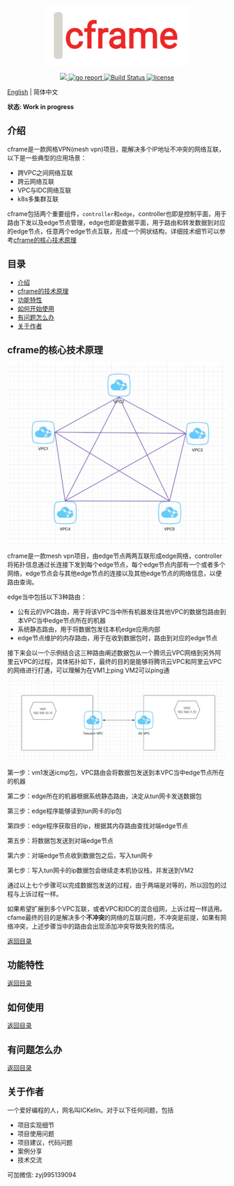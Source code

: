 <p align="center">
  <img src="doc/images/logo.jpg"/>
</p>


<p align="center">
  <a href="">
    <img src="https://img.shields.io/badge/-Go-000?&logo=go">
  </a>
  <a href="https://goreportcard.com/report/github.com/ICKelin/cframe" rel="nofollow">
    <img src="https://goreportcard.com/badge/github.com/ICKelin/cframe" alt="go report">
  </a>

  <a href="https://travis-ci.org/ICKelin/cframe" rel="nofollow">
    <img src="https://travis-ci.org/ICKelin/cframe.svg?branch=master" alt="Build Status">
  </a>
  <a href="https://github.com/ICKelin/cframe/blob/master/LICENSE">
    <img src="https://img.shields.io/github/license/mashape/apistatus.svg" alt="license">
  </a>
</p>

[English](README_EN.md) | 简体中文

**状态: Work in progress**

## 介绍
cframe是一款网格VPN(mesh vpn)项目，能解决多个IP地址不冲突的网络互联，以下是一些典型的应用场景：

- 跨VPC之间网络互联
- 跨云网络互联
- VPC与IDC网络互联
- k8s多集群互联

cframe包括两个重要组件，`controller`和`edge`，controller也即是控制平面，用于路由下发以及edge节点管理，edge也即是数据平面，用于路由和转发数据到对应的edge节点，任意两个edge节点互联，形成一个网状结构，详细技术细节可以参考[cframe的核心技术原理](#cframe的核心技术原理)

## 目录
- [介绍](#介绍)
- [cframe的技术原理](#cframe的核心技术原理)
- [功能特性](#功能特性)
- [如何开始使用](#如何开始使用)
- [有问题怎么办](#有问题怎么办)
- [关于作者](#关于作者)


## cframe的核心技术原理
![](doc/images/arch.jpg)

cframe是一款mesh vpn项目，由edge节点两两互联形成edge网络，controller将拓扑信息通过长连接下发到每个edge节点，每个edge节点内部有一个或者多个网络，edge节点会与其他edge节点的连接以及其他edge节点的网络信息，以便路由查询。

edge当中包括以下3种路由：

- 公有云的VPC路由，用于将该VPC当中所有机器发往其他VPC的数据包路由到本VPC当中edge节点所在的机器
- 系统静态路由，用于将数据包发往本机edge应用内部
- edge节点维护的内存路由，用于在收到数据包时，路由到对应的edge节点

接下来会以一个示例结合这三种路由阐述数据包从一个腾讯云VPC网络到另外阿里云VPC的过程，具体拓扑如下，最终的目的是能够将腾讯云VPC和阿里云VPC的网络进行打通，可以理解为在VM1上ping VM2可以ping通

![](doc/images/demo.jpg)

第一步：vm1发送icmp包，VPC路由会将数据包发送到本VPC当中edge节点所在的机器

第二步：edge所在的机器根据系统静态路由，决定从tun网卡发送数据包

第三步：edge程序能够读到tun网卡的ip包

第四步：edge程序获取目的ip，根据其内存路由查找对端edge节点

第五步：将数据包发送到对端edge节点

第六步：对端edge节点收到数据包之后，写入tun网卡

第七步：写入tun网卡的ip数据包会继续走本机协议栈，并发送到VM2

通过以上七个步骤可以完成数据包发送的过程，由于两端是对等的，所以回包的过程与上诉过程一样。

如果希望扩展到多个VPC互联，或者VPC和IDC的混合组网，上诉过程一样适用。cfame最终的目的是解决多个**不冲突**的网络的互联问题，不冲突是前提，如果有网络冲突，上述步骤当中的路由会出现添加冲突导致失败的情况。

[返回目录](#目录)

## 功能特性
[返回目录](#目录)

## 如何使用
[返回目录](#目录)

## 有问题怎么办
[返回目录](#目录)

## 关于作者
一个爱好编程的人，网名叫ICKelin。对于以下任何问题，包括

- 项目实现细节
- 项目使用问题
- 项目建议，代码问题
- 案例分享
- 技术交流

可加微信: zyj995139094